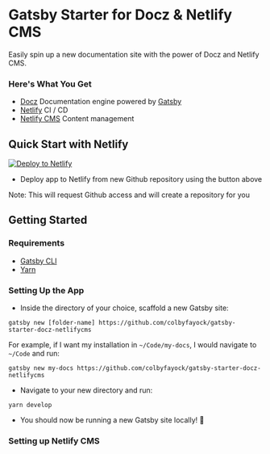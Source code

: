 # Gatsby Starter for Docz & Netlify CMS

Easily spin up a new documentation site with the power of Docz and Netlify CMS.

### Here's What You Get
* [Docz](https://docz.site) Documentation engine powered by [Gatsby](https://www.gatsbyjs.org/)
* [Netlify](https://www.netlify.com/) CI / CD
* [Netlify CMS](https://www.netlifycms.org/) Content management

## Quick Start with Netlify

[![Deploy to Netlify](https://www.netlify.com/img/deploy/button.svg)](https://app.netlify.com/start/deploy?repository=https://github.com/colbyfayock/gatsby-starter-docz-netlifycms)

* Deploy app to Netlify from new Github repository using the button above

Note: This will request Github access and will create a repository for you

## Getting Started

### Requirements
* [Gatsby CLI](https://www.npmjs.com/package/gatsby-cli)
* [Yarn](https://yarnpkg.com/en/)

### Setting Up the App
* Inside the directory of your choice, scaffold a new Gatsby site:
```
gatsby new [folder-name] https://github.com/colbyfayock/gatsby-starter-docz-netlifycms
```
For example, if I want my installation in `~/Code/my-docs`, I would navigate to `~/Code` and run:
```
gatsby new my-docs https://github.com/colbyfayock/gatsby-starter-docz-netlifycms
```
* Navigate to your new directory and run:
```
yarn develop
```
* You should now be running a new Gatsby site locally! 🎉

### Setting up Netlify CMS

